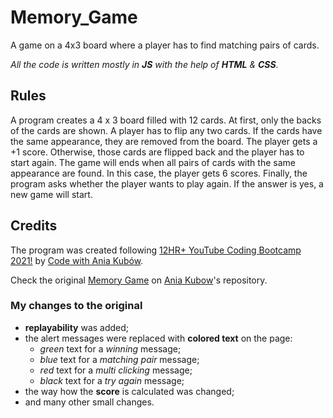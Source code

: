 # Memory_Game

A game on a 4x3 board where a player has to find matching pairs of cards.

*All the code is written mostly in **JS** with the help of **HTML** & **CSS**.*

## Rules
A program creates a 4 x 3 board filled with 12 cards. At first, only the backs of the cards are shown. A player has to flip any two cards. If the cards have the same appearance, they are removed from the board. The player gets a +1 score. Otherwise, those cards are flipped back and the player has to start again. The game will ends when all pairs of cards with the same appearance are found. In this case, the player gets 6 scores. Finally, the program asks whether the player wants to play again. If the answer is yes, a new game will start.

## Credits

The program was created following [12HR+ YouTube Coding Bootcamp 2021!](https://youtu.be/Xm4BObh4MhI?t=34702) by [Code with Ania Kubów](https://www.youtube.com/channel/UC5DNytAJ6_FISueUfzZCVsw).

Check the original [Memory Game](https://github.com/kubowania/memory-game) on [Ania Kubow](https://github.com/kubowania)'s repository.

### My changes to the original

* **replayability** was added;
* the alert messages were replaced with **colored text** on the page:
  * *green* text for a *winning* message;
  * *blue* text for a *matching pair* message;
  * *red* text for a *multi clicking* message;
  * *black* text for a *try again* message; 
* the way how the **score** is calculated was changed;
* and many other small changes.
